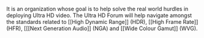 It is an organization whose goal is to help solve the real world hurdles in deploying Ultra HD video. The Ultra HD Forum will help navigate amongst the standards related to [[High Dynamic Range]] (HDR), [[High Frame Rate]] (HFR), [[[Next Generation Audio]] (NGA) and [[Wide Colour Gamut]] (WVG).